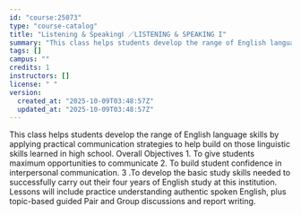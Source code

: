```yaml
---
id: "course:25073"
type: "course-catalog"
title: "Listening & SpeakingⅠ ／LISTENING & SPEAKING I"
summary: "This class helps students develop the range of English language skills by applying practical communication strategies to…"
tags: []
campus: ""
credits: 1
instructors: []
license: " "
version:
  created_at: "2025-10-09T03:48:57Z"
  updated_at: "2025-10-09T03:48:57Z"
---
```


This class helps students develop the range of English language skills by applying practical communication strategies to help build on those linguistic skills learned in high school. Overall Objectives 1. To give students maximum opportunities to communicate 2. To build student confidence in interpersonal communication. 3 .To develop the basic study skills needed to successfully carry out their four years of English study at this institution. Lessons will include practice understanding authentic spoken English, plus topic-based guided Pair and Group discussions and report writing.
